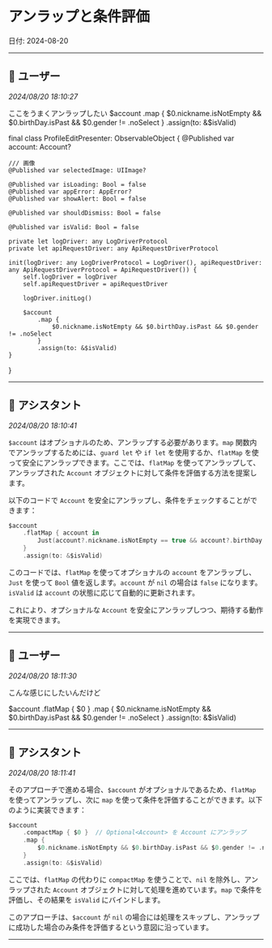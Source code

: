 # アンラップと条件評価

日付: 2024-08-20

---

## 👤 ユーザー
*2024/08/20 18:10:27*

ここをうまくアンラップしたい
$account
            .map {
                $0.nickname.isNotEmpty && $0.birthDay.isPast && $0.gender != .noSelect
            }
            .assign(to: &$isValid)

final class ProfileEditPresenter: ObservableObject {
    @Published var account: Account?

    /// 画像
    @Published var selectedImage: UIImage?

    @Published var isLoading: Bool = false
    @Published var appError: AppError?
    @Published var showAlert: Bool = false
    
    @Published var shouldDismiss: Bool = false
    
    @Published var isValid: Bool = false
    
    private let logDriver: any LogDriverProtocol
    private let apiRequestDriver: any ApiRequestDriverProtocol

    init(logDriver: any LogDriverProtocol = LogDriver(), apiRequestDriver: any ApiRequestDriverProtocol = ApiRequestDriver()) {
        self.logDriver = logDriver
        self.apiRequestDriver = apiRequestDriver

        logDriver.initLog()
        
        $account
            .map {
                $0.nickname.isNotEmpty && $0.birthDay.isPast && $0.gender != .noSelect
            }
            .assign(to: &$isValid)
    }
}

---

## 🤖 アシスタント
*2024/08/20 18:10:41*

`$account` はオプショナルのため、アンラップする必要があります。`map` 関数内でアンラップするためには、`guard let` や `if let` を使用するか、`flatMap` を使って安全にアンラップできます。ここでは、`flatMap` を使ってアンラップして、アンラップされた `Account` オブジェクトに対して条件を評価する方法を提案します。

以下のコードで `Account` を安全にアンラップし、条件をチェックすることができます：

```swift
$account
    .flatMap { account in
        Just(account?.nickname.isNotEmpty == true && account?.birthDay.isPast == true && account?.gender != .noSelect)
    }
    .assign(to: &$isValid)
```

このコードでは、`flatMap` を使ってオプショナルの `account` をアンラップし、`Just` を使って `Bool` 値を返します。`account` が `nil` の場合は `false` になります。`isValid` は `account` の状態に応じて自動的に更新されます。

これにより、オプショナルな `Account` を安全にアンラップしつつ、期待する動作を実現できます。

---

## 👤 ユーザー
*2024/08/20 18:11:30*

こんな感じにしたいんだけど

$account
            .flatMap { $0 }
            .map {
                $0.nickname.isNotEmpty && $0.birthDay.isPast && $0.gender != .noSelect
            }
            .assign(to: &$isValid)

---

## 🤖 アシスタント
*2024/08/20 18:11:41*

そのアプローチで進める場合、`$account` がオプショナルであるため、`flatMap` を使ってアンラップし、次に `map` を使って条件を評価することができます。以下のように実装できます：

```swift
$account
    .compactMap { $0 }  // Optional<Account> を Account にアンラップ
    .map {
        $0.nickname.isNotEmpty && $0.birthDay.isPast && $0.gender != .noSelect
    }
    .assign(to: &$isValid)
```

ここでは、`flatMap` の代わりに `compactMap` を使うことで、`nil` を除外し、アンラップされた `Account` オブジェクトに対して処理を進めています。`map` で条件を評価し、その結果を `isValid` にバインドします。

このアプローチは、`$account` が `nil` の場合には処理をスキップし、アンラップに成功した場合のみ条件を評価するという意図に沿っています。

---
